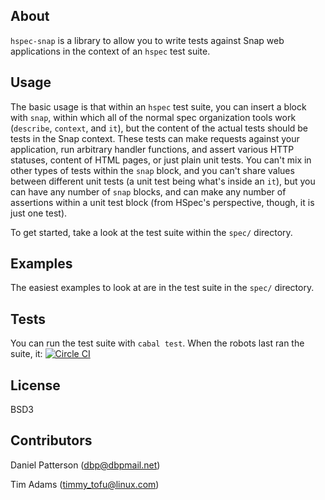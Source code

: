 ## About

`hspec-snap` is a library to allow you to write tests against Snap web
applications in the context of an `hspec` test suite.

## Usage

The basic usage is that within an `hspec` test suite, you can insert a
block with `snap`, within which all of the normal spec organization
tools work (`describe`, `context`, and `it`), but the content of the
actual tests should be tests in the Snap context. These tests can make
requests against your application, run arbitrary handler functions,
and assert various HTTP statuses, content of HTML pages, or just plain
unit tests. You can't mix in other types of tests within the `snap`
block, and you can't share values between different unit tests (a unit
test being what's inside an `it`), but you can have any number of
`snap` blocks, and can make any number of assertions within a unit
test block (from HSpec's perspective, though, it is just one test).

To get started, take a look at the test suite within the `spec/`
directory.

## Examples

The easiest examples to look at are in the test suite in the `spec/`
directory.

## Tests

You can run the test suite with `cabal test`. When the robots 
last ran the suite, it: [![Circle CI](https://circleci.com/gh/dbp/hspec-snap.png?style=png&circle-token=cb855793cfa202fa807ffaf6adb3be979be457b3)](https://circleci.com/gh/dbp/hspec-snap)

## License

BSD3

## Contributors

Daniel Patterson (dbp@dbpmail.net)

Tim Adams (timmy_tofu@linux.com)

